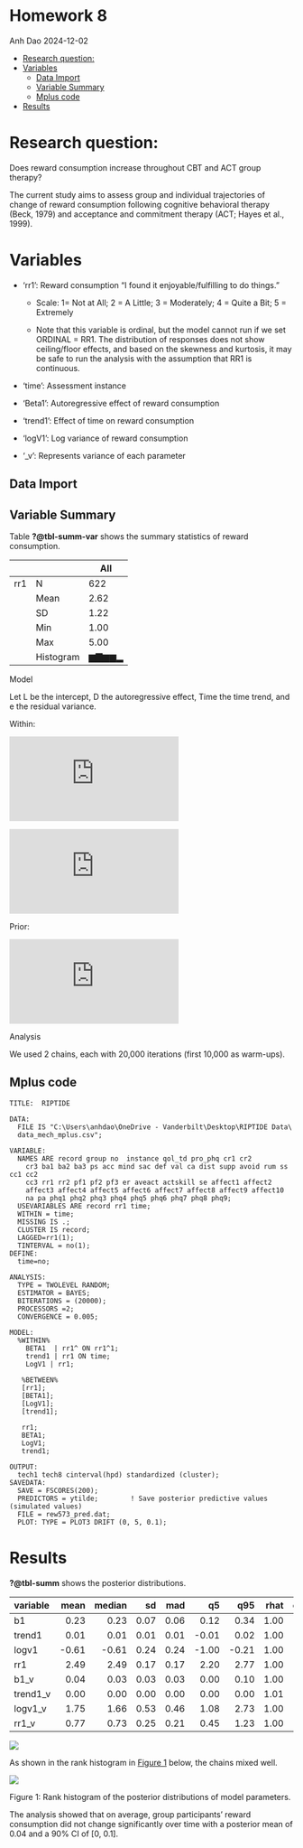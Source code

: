 # Homework 8
Anh Dao
2024-12-02

- [Research question:](#research-question)
- [Variables](#variables)
  - [Data Import](#data-import)
  - [Variable Summary](#variable-summary)
  - [Mplus code](#mplus-code)
- [Results](#results)

# Research question:

Does reward consumption increase throughout CBT and ACT group therapy?

The current study aims to assess group and individual trajectories of
change of reward consumption following cognitive behavioral therapy
(Beck, 1979) and acceptance and commitment therapy (ACT; Hayes et al.,
1999).

# Variables

- ‘rr1’: Reward consumption “I found it enjoyable/fulfilling to do
  things.”

  - Scale: 1= Not at All; 2 = A Little; 3 = Moderately; 4 = Quite a Bit;
    5 = Extremely

  - Note that this variable is ordinal, but the model cannot run if we
    set ORDINAL = RR1. The distribution of responses does not show
    ceiling/floor effects, and based on the skewness and kurtosis, it
    may be safe to run the analysis with the assumption that RR1 is
    continuous.

- ‘time’: Assessment instance

- ‘Beta1’: Autoregressive effect of reward consumption

- ‘trend1’: Effect of time on reward consumption

- ‘logV1’: Log variance of reward consumption

- ‘\_v’: Represents variance of each parameter

## Data Import

## Variable Summary

Table **?@tbl-summ-var** shows the summary statistics of reward
consumption.

|     |           | All   |
|-----|-----------|-------|
| rr1 | N         | 622   |
|     | Mean      | 2.62  |
|     | SD        | 1.22  |
|     | Min       | 1.00  |
|     | Max       | 5.00  |
|     | Histogram | ▆▇▆▆▂ |

Model

Let L be the intercept, D the autoregressive effect, Time the time
trend, and e the residual variance.

Within:

![\begin{aligned}
    Rew\_{tj} = l\_{Rew\_{j}} + D\_{Rew\_{j}}Time\_{tj} + e\_{Rew\_{tj}} \\
    e\_{Rew\_{tj}} = \beta\_{Rew\_{j}}e\_{Rew\_{(t-1)}} + \delta\_{Rew\_{tj}}\\
  \end{aligned}](https://latex.codecogs.com/svg.latex?%5Cbegin%7Baligned%7D%0A%20%20%20%20Rew_%7Btj%7D%20%3D%20l_%7BRew_%7Bj%7D%7D%20%2B%20D_%7BRew_%7Bj%7D%7DTime_%7Btj%7D%20%2B%20e_%7BRew_%7Btj%7D%7D%20%5C%5C%0A%20%20%20%20e_%7BRew_%7Btj%7D%7D%20%3D%20%5Cbeta_%7BRew_%7Bj%7D%7De_%7BRew_%7B%28t-1%29%7D%7D%20%2B%20%5Cdelta_%7BRew_%7Btj%7D%7D%5C%5C%0A%20%20%5Cend%7Baligned%7D "\begin{aligned}
    Rew_{tj} = l_{Rew_{j}} + D_{Rew_{j}}Time_{tj} + e_{Rew_{tj}} \\
    e_{Rew_{tj}} = \beta_{Rew_{j}}e_{Rew_{(t-1)}} + \delta_{Rew_{tj}}\\
  \end{aligned}")

![\begin{aligned}
    D\_{Rew\_{j}} =  D\_{Rew} + \mu\_{j} \\
  \end{aligned}](https://latex.codecogs.com/svg.latex?%5Cbegin%7Baligned%7D%0A%20%20%20%20D_%7BRew_%7Bj%7D%7D%20%3D%20%20D_%7BRew%7D%20%2B%20%5Cmu_%7Bj%7D%20%5C%5C%0A%20%20%5Cend%7Baligned%7D "\begin{aligned}
    D_{Rew_{j}} =  D_{Rew} + \mu_{j} \\
  \end{aligned}")

Prior:

![\begin{aligned}
    \\l\_{Rew\_{j}} & \sim N(2, 0.5) \\
    \\D\_{Rew\_{j}} & \sim \Gamma^{-1}(1, 0.01) \\
    \\Time\_{tj} & \sim \Gamma^{-1}(-1, 0.50) \\
    \\e\_{Rew\_{tj}}  & \sim \Gamma^{1}(1.5, 0.20) \\
  \end{aligned}](https://latex.codecogs.com/svg.latex?%5Cbegin%7Baligned%7D%0A%20%20%20%20%5C%20l_%7BRew_%7Bj%7D%7D%20%26%20%5Csim%20N%282%2C%200.5%29%20%5C%5C%0A%20%20%20%20%5C%20D_%7BRew_%7Bj%7D%7D%20%26%20%5Csim%20%5CGamma%5E%7B-1%7D%281%2C%200.01%29%20%5C%5C%0A%20%20%20%20%5C%20Time_%7Btj%7D%20%26%20%5Csim%20%5CGamma%5E%7B-1%7D%28-1%2C%200.50%29%20%5C%5C%0A%20%20%20%20%5C%20e_%7BRew_%7Btj%7D%7D%20%20%26%20%5Csim%20%5CGamma%5E%7B1%7D%281.5%2C%200.20%29%20%5C%5C%0A%20%20%5Cend%7Baligned%7D "\begin{aligned}
    \ l_{Rew_{j}} & \sim N(2, 0.5) \\
    \ D_{Rew_{j}} & \sim \Gamma^{-1}(1, 0.01) \\
    \ Time_{tj} & \sim \Gamma^{-1}(-1, 0.50) \\
    \ e_{Rew_{tj}}  & \sim \Gamma^{1}(1.5, 0.20) \\
  \end{aligned}")

Analysis

We used 2 chains, each with 20,000 iterations (first 10,000 as
warm-ups).

## Mplus code

    TITLE:  RIPTIDE

    DATA:
      FILE IS "C:\Users\anhdao\OneDrive - Vanderbilt\Desktop\RIPTIDE Data\
      data_mech_mplus.csv";

    VARIABLE:
      NAMES ARE record group no  instance qol_td pro_phq cr1 cr2
        cr3 ba1 ba2 ba3 ps acc mind sac def val ca dist supp avoid rum ss cc1 cc2   
        cc3 rr1 rr2 pf1 pf2 pf3 er aveact actskill se affect1 affect2
        affect3 affect4 affect5 affect6 affect7 affect8 affect9 affect10
        na pa phq1 phq2 phq3 phq4 phq5 phq6 phq7 phq8 phq9; 
      USEVARIABLES ARE record rr1 time;
      WITHIN = time;
      MISSING IS .;
      CLUSTER IS record; 
      LAGGED=rr1(1);
      TINTERVAL = no(1); 
    DEFINE: 
      time=no;
      
    ANALYSIS:
      TYPE = TWOLEVEL RANDOM; 
      ESTIMATOR = BAYES; 
      BITERATIONS = (20000); 
      PROCESSORS =2;
      CONVERGENCE = 0.005;

    MODEL:
      %WITHIN%  
        BETA1  | rr1^ ON rr1^1;  
        trend1 | rr1 ON time; 
        LogV1 | rr1;           

       %BETWEEN%
       [rr1]; 
       [BETA1];
       [LogV1];
       [trend1]; 
       
       rr1; 
       BETA1; 
       LogV1; 
       trend1;

    OUTPUT: 
      tech1 tech8 cinterval(hpd) standardized (cluster);
    SAVEDATA:
      SAVE = FSCORES(200);
      PREDICTORS = ytilde;        ! Save posterior predictive values (simulated values)
      FILE = rew573_pred.dat; 
      PLOT: TYPE = PLOT3 DRIFT (0, 5, 0.1);

# Results

**?@tbl-summ** shows the posterior distributions.

| variable |  mean | median |   sd |  mad |    q5 |   q95 | rhat | ess_bulk | ess_tail |
|:---------|------:|-------:|-----:|-----:|------:|------:|-----:|---------:|---------:|
| b1       |  0.23 |   0.23 | 0.07 | 0.06 |  0.12 |  0.34 | 1.00 |  1176.73 |  2761.91 |
| trend1   |  0.01 |   0.01 | 0.01 | 0.01 | -0.01 |  0.02 | 1.00 |   917.84 |  3088.03 |
| logv1    | -0.61 |  -0.61 | 0.24 | 0.24 | -1.00 | -0.21 | 1.00 |  2303.03 |  7205.21 |
| rr1      |  2.49 |   2.49 | 0.17 | 0.17 |  2.20 |  2.77 | 1.00 |  3022.08 |  9137.04 |
| b1_v     |  0.04 |   0.03 | 0.03 | 0.03 |  0.00 |  0.10 | 1.00 |   405.29 |   900.92 |
| trend1_v |  0.00 |   0.00 | 0.00 | 0.00 |  0.00 |  0.00 | 1.01 |   420.54 |   468.60 |
| logv1_v  |  1.75 |   1.66 | 0.53 | 0.46 |  1.08 |  2.73 | 1.00 |  1469.87 |  3686.30 |
| rr1_v    |  0.77 |   0.73 | 0.25 | 0.21 |  0.45 |  1.23 | 1.00 |  4255.28 |  8203.45 |

![](PSYC573_files/figure-commonmark/tbl-summ-1.png)

As shown in the rank histogram in
<a href="#fig-rank-hist-fit" class="quarto-xref">Figure 1</a> below, the
chains mixed well.

<div id="fig-rank-hist-fit">

![](PSYC573_files/figure-commonmark/fig-rank-hist-fit-1.png)


Figure 1: Rank histogram of the posterior distributions of model
parameters.

</div>

The analysis showed that on average, group participants’ reward
consumption did not change significantly over time with a posterior mean
of 0.04 and a 90% CI of \[0, 0.1\].
